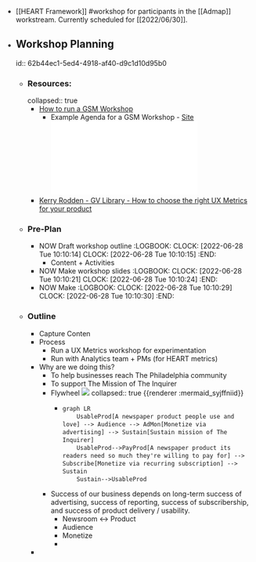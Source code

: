 - [[HEART Framework]] #workshop for participants in the [[Admap]] workstream. Currently scheduled for [[2022/06/30]].
- ## Workshop Planning
  id:: 62b44ec1-5ed4-4918-af40-d9c1d10d95b0
	- ### Resources:
	  collapsed:: true
		- [How to run a GSM Workshop](https://uxdesign.cc/how-to-inform-product-vision-with-a-heart-workshop-5fa72d778066)
			- Example Agenda for a GSM Workshop - [Site](https://www.slideshare.net/LizDonovan3/success-metrics-workshop-outline) ![pdf](../assets/success-metrics-workshop-outline_1655983973003_0.pdf)
		- [Kerry Rodden - GV Library - How to choose the right UX Metrics for your product](https://library.gv.com/how-to-choose-the-right-ux-metrics-for-your-product-5f46359ab5be#.7dxtcn4ow)
	- ### Pre-Plan
		- NOW Draft workshop outline
		  :LOGBOOK:
		  CLOCK: [2022-06-28 Tue 10:10:14]
		  CLOCK: [2022-06-28 Tue 10:10:15]
		  :END:
			- Content + Activities
		- NOW Make workshop slides
		  :LOGBOOK:
		  CLOCK: [2022-06-28 Tue 10:10:21]
		  CLOCK: [2022-06-28 Tue 10:10:24]
		  :END:
		- NOW Make
		  :LOGBOOK:
		  CLOCK: [2022-06-28 Tue 10:10:29]
		  CLOCK: [2022-06-28 Tue 10:10:30]
		  :END:
	- ### Outline
		- Capture Conten
		- Process
			- Run a UX Metrics workshop for experimentation
			- Run with Analytics team + PMs (for HEART metrics)
		- Why are we doing this?
			- To help businesses reach The Philadelphia community
			- To support The Mission of The Inquirer
			- Flywheel <img src="https://mermaid.ink/img/ICBncmFwaCBMUgogICAgVXNhYmxlUHJvZFtBIG5ld3NwYXBlciBwcm9kdWN0IHBlb3BsZSB1c2UgYW5kIGxvdmVdIC0tPiBBdWRpZW5jZSAtLT4gQWRNb25bTW9uZXRpemUgdmlhIGFkdmVydGlzaW5nXSAtLT4gU3VzdGFpbltTdXN0YWluIG1pc3Npb24gb2YgVGhlIElucXVpcmVyXQogICAgVXNhYmxlUHJvZC0tPlBheVByb2RbQSBuZXdzcGFwZXIgcHJvZHVjdCBpdHMgcmVhZGVycyBuZWVkIHNvIG11Y2ggdGhleSdyZSB3aWxsaW5nIHRvIHBheSBmb3JdIC0tPiBTdWJzY3JpYmVbTW9uZXRpemUgdmlhIHJlY3VycmluZyBzdWJzY3JpcHRpb25dIC0tPiBTdXN0YWluCiAgICBTdXN0YWluLS0-VXNhYmxlUHJvZAoK" />
			  collapsed:: true
			  {{renderer :mermaid_syjffniid}}
				- ```mermaid 
				  graph LR
				      UsableProd[A newspaper product people use and love] --> Audience --> AdMon[Monetize via advertising] --> Sustain[Sustain mission of The Inquirer]
				      UsableProd-->PayProd[A newspaper product its readers need so much they're willing to pay for] --> Subscribe[Monetize via recurring subscription] --> Sustain
				      Sustain-->UsableProd
				  
				  ```
			- Success of our business depends on long-term success of advertising, success of reporting, success of subscribership, and success of product delivery / usability.
				- Newsroom <-> Product
				- Audience
				- Monetize
				-
		-